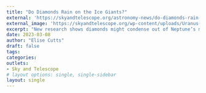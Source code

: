 ```yaml
---
title: "Do Diamonds Rain on the Ice Giants?"
external: 'https://skyandtelescope.org/astronomy-news/do-diamonds-rain-on-the-ice-giants/'
external_image: 'https://skyandtelescope.org/wp-content/uploads/Uranus-rings-and-bright-cloud-2005-NASA-ESA-M-Showalter.jpg'
excerpt: "New research shows diamonds might condense out of Neptune’s mantle, but not Uranus’, explaining a decades-old discrepancy."
date: 2023-03-08
author: "Elise Cutts"
draft: false
tags:
categories:
outlets:
- Sky and Telescope
# layout options: single, single-sidebar
layout: single
---
```


